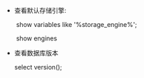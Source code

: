 - 查看默认存储引擎:

  ​	show variables like '%storage_engine%';   

  ​	show engines

- 查看数据库版本

  select version();